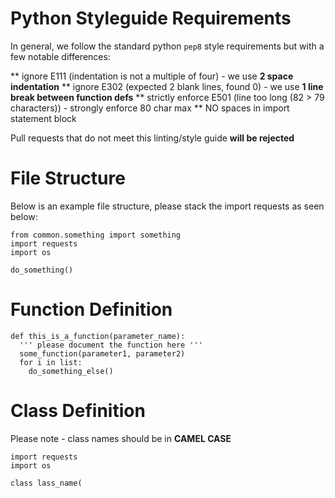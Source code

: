 Python Styleguide Requirements
================

In general, we follow the standard python `pep8` style requirements but with a few notable differences:

** ignore E111 (indentation is not a multiple of four) - we use **2 space indentation**
** ignore E302 (expected 2 blank lines, found 0) - we use **1 line break between function defs**
** strictly enforce E501 (line too long (82 > 79 characters)) - strongly enforce 80 char max
** NO spaces in import statement block

Pull requests that do not meet this linting/style guide **will be rejected**

File Structure
=================

Below is an example file structure, please stack the import requests as seen below:

```
from common.something import something
import requests
import os

do_something()

```

Function Definition
==================
```
def this_is_a_function(parameter_name):
  ''' please document the function here '''
  some_function(parameter1, parameter2)
  for i in list:
    do_something_else()
```

Class Definition
===============
Please note - class names should be in **CAMEL CASE**

```
import requests
import os

class lass_name(
